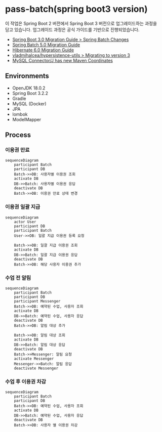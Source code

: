 # pass-batch(spring boot3 version)

이 작업은 Spring Boot 2 버전에서 Spring Boot 3 버전으로 업그레이드하는 과정을 담고 있습니다.
업그레이드 과정은 공식 가이드를 기반으로 진행되었습니다.

* [Spring Boot 3.0 Migration Guide > Spring Batch Changes](https://github.com/spring-projects/spring-boot/wiki/Spring-Boot-3.0-Migration-Guide#spring-batch-changes)
* [Spring Batch 5.0 Migration Guide](https://github.com/spring-projects/spring-batch/wiki/Spring-Batch-5.0-Migration-Guide)
* [Hibernate 6.0 Migration Guide](https://docs.jboss.org/hibernate/orm/6.0/migration-guide/migration-guide.html)
* [vladmihalcea/hypersistence-utils > Migrating to version 3](https://github.com/vladmihalcea/hypersistence-utils)
* [MySQL Connector/J has new Maven Coordinates](https://blogs.oracle.com/mysql/post/mysql-connectorj-has-new-maven-coordinates)

## Environments
* OpenJDK 18.0.2 
* Spring Boot 3.2.2 
* Gradle 
* MySQL (Docker)
* JPA 
* lombok 
* ModelMapper

## Process
### 이용권 만료
```mermaid
sequenceDiagram
    participant Batch
    participant DB
    Batch->>DB: 사용자별 이용권 조회
    activate DB
    DB->>Batch: 사용자별 이용권 응답
    deactivate DB
    Batch->>DB: 이용권 만료 상태 변경
```

### 이용권 일괄 지급
```mermaid
sequenceDiagram
    actor User
    participant DB
    participant Batch
    User->>DB: 일괄 지급 이용권 등록 요청

    Batch->>DB: 일괄 지급 이용권 조회
    activate DB
    DB->>Batch: 일괄 지급 이용권 응답
    deactivate DB
    Batch->>DB: 해당 사용자 이용권 추가
```

### 수업 전 알림
```mermaid
sequenceDiagram
    participant Batch
    participant DB
    participant Messenger
    Batch->>DB: 예약된 수업, 사용자 조회
    activate DB
    DB->>Batch: 예약된 수업, 사용자 응답
    deactivate DB
    Batch->>DB: 알림 대상 추가
    
    Batch->>DB: 알림 대상 조회
    activate DB
    DB->>Batch: 알림 대상 응답
    deactivate DB
    Batch->>Messenger: 알림 요청
    activate Messenger
    Messenger->>Batch: 알림 응답
    deactivate Messenger
```

### 수업 후 이용권 차감
```mermaid
sequenceDiagram
    participant Batch
    participant DB
    Batch->>DB: 예약된 수업, 사용자 조회
    activate DB
    DB->>Batch: 예약된 수업, 사용자 응답
    deactivate DB
    Batch->>DB: 사용자 별 이용권 차감
```

